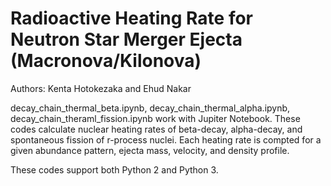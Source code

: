 # Radioactive Heating Rate for Neutron Star Merger Ejecta (Macronova/Kilonova)
Authors:
Kenta Hotokezaka and Ehud Nakar

decay_chain_thermal_beta.ipynb, decay_chain_thermal_alpha.ipynb, decay_chain_theraml_fission.ipynb work with Jupiter Notebook. These codes calculate nuclear heating rates of beta-decay, alpha-decay, and spontaneous fission of r-process nuclei. Each heating rate is compted for a given abundance pattern, ejecta mass, velocity, and density profile.

These codes support both Python 2 and Python 3.
